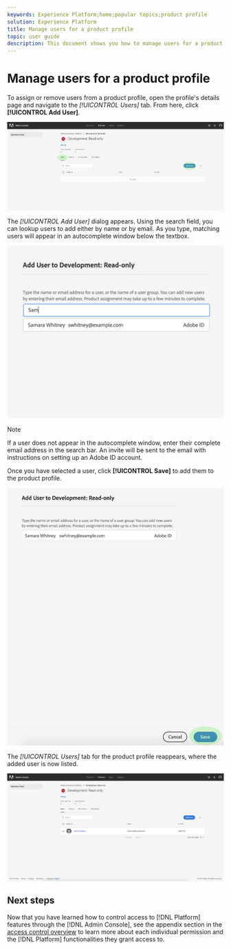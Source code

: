 ```yaml
---
keywords: Experience Platform;home;popular topics;product profile
solution: Experience Platform
title: Manage users for a product profile
topic: user guide
description: This document shows you how to manage users for a product profile in the UI for Adobe Experience Platform.
---
```


# Manage users for a product profile

To assign or remove users from a product profile, open the profile's details page and navigate to the *[!UICONTROL Users]* tab. From here, click **[!UICONTROL Add User]**.

![add-users-button](../images/add-users-button.png)

The *[!UICONTROL Add User]* dialog appears. Using the search field, you can lookup users to add either by name or by email. As you type, matching users will appear in an autocomplete window below the textbox.

![add-user-autocomplete](../images/add-user-autocomplete.png)

>[!NOTE]
>
>If a user does not appear in the autocomplete window, enter their complete email address in the search bar. An invite will be sent to the email with instructions on setting up an Adobe ID account.

Once you have selected a user, click **[!UICONTROL Save]** to add them to the product profile.

![add-user-save](../images/add-user-save.png)

The *[!UICONTROL Users]* tab for the product profile reappears, where the added user is now listed.

![user-added](../images/user-added.png)

## Next steps

 Now that you have learned how to control access to [!DNL Platform] features through the [!DNL Admin Console], see the appendix section in the [access control overview](../home.md) to learn more about each individual permission and the [!DNL Platform] functionalities they grant access to.